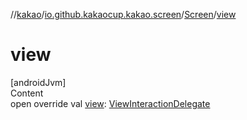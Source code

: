 //[kakao](../../../index.md)/[io.github.kakaocup.kakao.screen](../index.md)/[Screen](index.md)/[view](view.md)



# view  
[androidJvm]  
Content  
open override val [view](view.md): [ViewInteractionDelegate](../../io.github.kakaocup.kakao.delegate/-view-interaction-delegate/index.md)  



